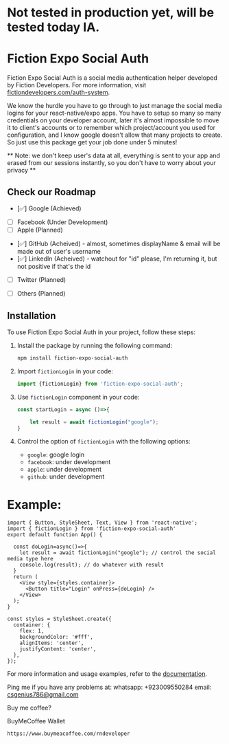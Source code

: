 # Not tested in production yet, will be tested today IA.
# Fiction Expo Social Auth

Fiction Expo Social Auth is a social media authentication helper developed by Fiction Developers. For more information, visit [fictiondevelopers.com/auth-system](https://fictiondevelopers.com/auth-system).

We know the hurdle you have to go through to just manage the social media logins for your react-native/expo apps. You have to setup so many so many credentials on your developer account, later it's almost impossible to move it to client's accounts or to remember which project/account you used for configuration, and I know google doesn't allow that many projects to create. So just use this package get your job done under 5 minutes!


** Note: we don't keep user's data at all, everything is sent to your app and erased from our sessions instantly, so you don't have to worry about your privacy **

## Check our Roadmap

- [✅] Google (Achieved)
- [ ] Facebook (Under Development)
- [ ] Apple (Planned)
- [✅] GitHub (Acheived) - almost, sometimes displayName & email will be made out of user's username
- [✅] LinkedIn (Acheived) - watchout for "id" please, I'm returning it, but not positive if that's the id
- [ ] Twitter (Planned)
- [ ] Others (Planned)


## Installation

To use Fiction Expo Social Auth in your project, follow these steps:

1. Install the package by running the following command:
    ```bash
    npm install fiction-expo-social-auth
    ```

2. Import `fictionLogin` in your code:
    ```javascript
    import {fictionLogin} from 'fiction-expo-social-auth';
    ```

3. Use `fictionLogin` component in your code:
    ```javascript
    const startLogin = async ()=>{

        let result = await fictionLogin("google");
    }
    ```


4. Control the option of `fictionLogin` with the following options:
    - `google`: google login
    - `facebook`: under development
    - `apple`: under development
    - `github`: under development


# Example:
```
import { Button, StyleSheet, Text, View } from 'react-native';
import { fictionLogin } from 'fiction-expo-social-auth'
export default function App() {

  const doLogin=async()=>{
    let result = await fictionLogin("google"); // control the social media type here
    console.log(result); // do whatever with result
  }
  return (
    <View style={styles.container}>
      <Button title="Login" onPress={doLogin} />
    </View>
  );
}

const styles = StyleSheet.create({
  container: {
    flex: 1,
    backgroundColor: '#fff',
    alignItems: 'center',
    justifyContent: 'center',
  },
});

```

For more information and usage examples, refer to the [documentation](https://fictiondevelopers.com/auth-system).



Ping me if you have any problems at:
whatsapp: +923009550284
email: csgenius786@gmail.com

Buy me coffee?

BuyMeCoffee Wallet
```
https://www.buymeacoffee.com/rndeveloper
```